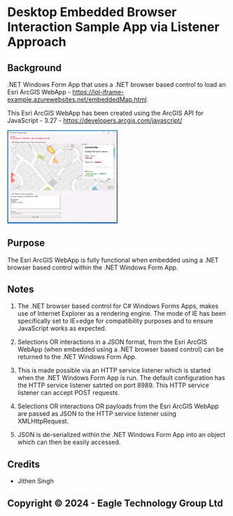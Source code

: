 # Desktop Embedded Browser Interaction Sample App via Listener Approach

## Background
.NET Windows Form App that uses a .NET browser based control to load an Esri ArcGIS WebApp - https://lol-iframe-example.azurewebsites.net/embeddedMap.html. 

This Esri ArcGIS WebApp has been created using the ArcGIS API for JavaScript - 3.27 - https://developers.arcgis.com/javascript/

<img src="https://raw.githubusercontent.com/Jiriteach/SR.POC-.NET-App/master/Screenshots/Screen%20Shot%202019-02-14%20at%2012.48.03.png" width="50%" height="50%">

## Purpose
The Esri ArcGIS WebApp is fully functional when embedded using a .NET browser based control within the .NET Windows Form App.

## Notes
1. The .NET browser based control for C# Windows Forms Apps, makes use of Internet Explorer as a rendering engine. The mode of IE has been specifically set to IE=edge for compatibility purposes and to ensure JavaScript works as expected.

2. Selections OR interactions in a JSON format, from the Esri ArcGIS WebApp (when embedded using a .NET browser based control) can be returned to the .NET Windows Form App.
3. This is made possible via an HTTP service listener which is started when the .NET Windows Form App is run. The default configuration has the HTTP service listener satrted on port 8989. This HTTP service listener can accept POST requests.
4. Selections OR interactions OR payloads from the Esri ArcGIS WebApp are passed as JSON to the HTTP service listener using XMLHttpRequest.
5. JSON is de-serialized within the .NET Windows Form App into an object which can then be easily accessed.
 
## Credits 
- Jithen Singh

## Copyright © 2024 - Eagle Technology Group Ltd
